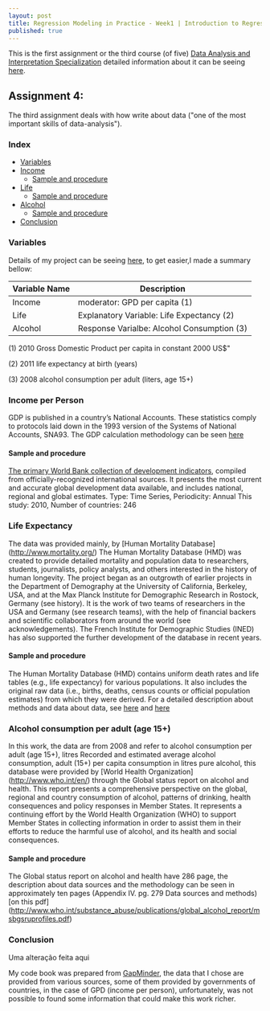 ```yaml
---
layout: post
title: Regression Modeling in Practice - Week1 | Introduction to Regression Interactions
published: true
---
```


This is the first assignment or the third course (of five)
[Data Analysis and Interpretation Specialization](https://www.coursera.org/specializations/data-analysis)
detailed information about it can be seeing [here](https://www.coursera.org/learn/data-visualization#).

## Assignment 4:
The third assignment deals with how write about data ("one of the
most important skills of data-analysis").

### Index
+ [Variables](#variables)
+ [Income](#income)
  + [Sample and procedure](#sample1)
+ [Life](#life)
  + [Sample and procedure](#sample2)
+ [Alcohol](#alcohol)
  + [Sample and procedure](#sample3)
+ [Conclusion](#conclusion)

### <a name = "variables"></a>Variables

Details of my project can be seeing
[here](https://sidon.github.io/data-visualization-week1/), to get easier,I made a summary bellow:

|Variable Name|Description|
|-------------|-----------|
|Income       |moderator: GPD per capita (1)|
|Life         |Explanatory Variable: Life Expectancy (2)|
|Alcohol      |Response Varialbe: Alcohol Consumption (3)|

(1) 2010 Gross Domestic Product per capita in constant 2000 US$"

(2) 2011 life expectancy at birth (years)

(3) 2008 alcohol consumption per adult (liters, age 15+)

### <a name = "income"></a>Income per Person

GDP is published in a country’s National Accounts. These statistics comply to protocols laid down in the 1993 version of the Systems of National Accounts, SNA93.
The GDP calculation methodology can be seen [here](http://www.geostat.ge/cms/site_images/_files/english/methodology/GDP%20Brief%20Methodology%20ENG.pdf)

#### <a name = "sample1">Sample and procedure
[The primary World Bank collection of development indicators](http://data.worldbank.org/data-catalog/world-development-indicators), compiled from officially-recognized international sources. It presents the most current and accurate global development data available, and includes national, regional and global estimates.
Type: Time Series, Periodicity: Annual  This study: 2010, Number of countries: 246

### <a name = "life"></a>Life Expectancy
The data was provided mainly, by [Human Mortality Database] (http://www.mortality.org/)
The Human Mortality Database (HMD) was created to provide detailed mortality and population data to researchers, students, journalists, policy analysts, and others interested in the history of human longevity. The project began as an outgrowth of earlier projects in the Department of Demography at the University of California, Berkeley, USA, and at the Max Planck Institute for Demographic Research in Rostock, Germany (see history). It is the work of two teams of researchers in the USA and Germany (see research teams), with the help of financial backers and scientific collaborators from around the world (see acknowledgements). The French Institute for Demographic Studies (INED) has also supported the further development of the database in recent years.

#### <a name = "sample2">Sample and procedure
The Human Mortality Database (HMD) contains uniform death rates and life tables (e.g., life expectancy) for various populations. It also includes the original raw data (i.e., births, deaths, census counts or official population estimates) from which they were derived. For a detailed description about methods and data about data,
see [here](http://www.mortality.org/Public/Docs/MP-Summary.pdf) and
[here](http://www.mortality.org/Public/Docs/MP-Summary.pdf)


### <a name = "Alcohol"></a>Alcohol consumption per adult (age 15+)

In this work, the data are from 2008 and refer to  alcohol consumption per adult (age 15+), litres Recorded and estimated average alcohol consumption, adult (15+) per capita consumption in litres pure alcohol, this database were provided by [World Health Organization] (http://www.who.int/en/) through the Global status report on alcohol and health. This report presents a comprehensive perspective on the global, regional and country consumption of alcohol, patterns of
drinking, health consequences and policy responses in Member States. It represents a continuing effort by the World Health Organization (WHO) to support Member States in collecting information in order to assist them in their efforts to reduce the harmful use of alcohol, and its health and social consequences.

#### <a name = "sample3">Sample and procedure
The Global status report on alcohol and health have 286 page, the description about data sources and the methodology can be seen in approximately ten pages (Appendix IV. pg. 279
Data sources and methods) [on this pdf]
 (http://www.who.int/substance_abuse/publications/global_alcohol_report/msbgsruprofiles.pdf)


### <a name = "conclusion"></a>Conclusion

Uma alteração feita aqui

My code book was prepared  from [GapMinder](https://d396qusza40orc.cloudfront.net/phoenixassets/data-management-visualization/GapMinder%20Codebook%20.pdf), the data that I chose are provided from various sources,
some of them provided by governments of countries,
in the case of GPD (income per person), unfortunately, was not possible to found some information that could make this work richer.
